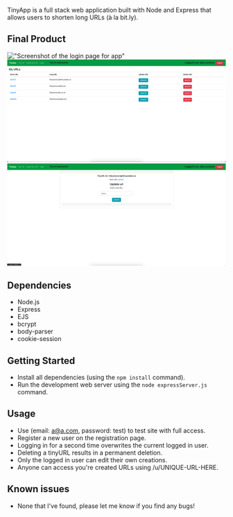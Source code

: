 TinyApp is a full stack web application built with Node and Express that allows users to shorten long URLs (à la bit.ly).

## Final Product

!["Screenshot of the login page for app"]('https://github.com/Jimmy-b36/tinyapp/blob/main/docs/Login_page.png')
!["Screenshot of the main url page"](https://github.com/Jimmy-b36/tinyapp/blob/main/docs/Main_URL_page.png)
!["Screenshot update URL page"](https://github.com/Jimmy-b36/tinyapp/blob/main/docs/Update_URL_page.png)

## Dependencies

- Node.js
- Express
- EJS
- bcrypt
- body-parser
- cookie-session

## Getting Started

- Install all dependencies (using the `npm install` command).
- Run the development web server using the `node expressServer.js` command.

## Usage

- Use (email: a@a.com, password: test) to test site with full access.
- Register a new user on the registration page.
- Logging in for a second time overwrites the current logged in user.
- Deleting a tinyURL results in a permanent deletion.
- Only the logged in user can edit their own creations.
- Anyone can access you're created URLs using /u/UNIQUE-URL-HERE.

## Known issues

- None that I've found, please let me know if you find any bugs!
